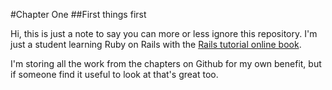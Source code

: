 #Chapter One
##First things first

Hi, this is just a note to say you can more or less ignore this repository. I'm just a student learning Ruby on Rails with the [Rails tutorial online book](https://www.railstutorial.org/book). 

I'm storing all the work from the chapters on Github for my own benefit, but if someone find it useful to look at that's great too. 



